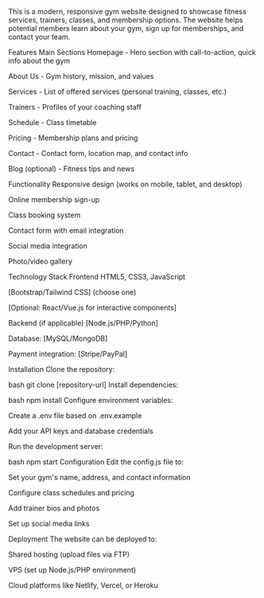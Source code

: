 This is a modern, responsive gym website designed to showcase fitness services, trainers, classes, and membership options. The website helps potential members learn about your gym, sign up for memberships, and contact your team.

Features
Main Sections
Homepage - Hero section with call-to-action, quick info about the gym

About Us - Gym history, mission, and values

Services - List of offered services (personal training, classes, etc.)

Trainers - Profiles of your coaching staff

Schedule - Class timetable

Pricing - Membership plans and pricing

Contact - Contact form, location map, and contact info

Blog (optional) - Fitness tips and news

Functionality
Responsive design (works on mobile, tablet, and desktop)

Online membership sign-up

Class booking system

Contact form with email integration

Social media integration

Photo/video gallery

Technology Stack
Frontend
HTML5, CSS3, JavaScript

[Bootstrap/Tailwind CSS] (choose one)

[Optional: React/Vue.js for interactive components]

Backend (if applicable)
[Node.js/PHP/Python]

Database: [MySQL/MongoDB]

Payment integration: [Stripe/PayPal]

Installation
Clone the repository:

bash
git clone [repository-url]
Install dependencies:

bash
npm install
Configure environment variables:

Create a .env file based on .env.example

Add your API keys and database credentials

Run the development server:

bash
npm start
Configuration
Edit the config.js file to:

Set your gym's name, address, and contact information

Configure class schedules and pricing

Add trainer bios and photos

Set up social media links

Deployment
The website can be deployed to:

Shared hosting (upload files via FTP)

VPS (set up Node.js/PHP environment)

Cloud platforms like Netlify, Vercel, or Heroku


